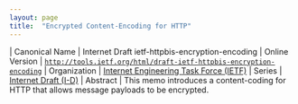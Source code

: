 ```yaml
---
layout: page
title:  "Encrypted Content-Encoding for HTTP"
---
```


| Canonical Name | Internet Draft ietf-httpbis-encryption-encoding
| Online Version | [`http://tools.ietf.org/html/draft-ietf-httpbis-encryption-encoding`](http://tools.ietf.org/html/draft-ietf-httpbis-encryption-encoding)
| Organization | [Internet Engineering Task Force (IETF)](..)
| Series | [Internet Draft (I-D)](..)
| Abstract | This memo introduces a content-coding for HTTP that allows message payloads to be encrypted.
